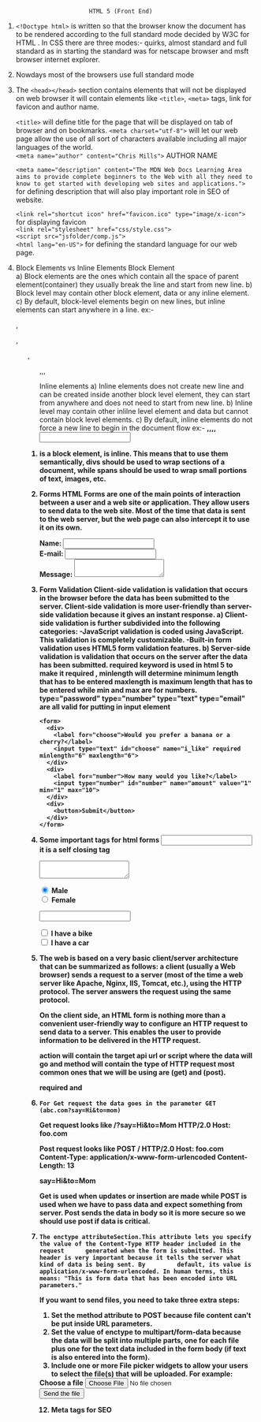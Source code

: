 							HTML 5 (Front End)

1) `<!Doctype html>`
	is written so that the browser know the document has to be rendered according to the full standard
	mode decided by W3C for HTML .
	In CSS there are three modes:- quirks, almost standard and full standard as in starting the
	standard was for netscape browser and msft browser internet explorer.
2)	Nowdays most of the browsers use full standard mode
3)	The `<head></head>` section contains elements that will not be displayed on web browser it will contain
	elements like `<title>`, `<meta>` tags, link for favicon and author name.

	`<title>` will define title for the page that will be displayed on tab of browser and on bookmarks.
	`<meta charset="utf-8">` will let our web page allow the use of all sort of characters available including
	all major languages of the world.  
	`<meta name="author" content="Chris Mills">`    AUTHOR NAME  
	
	`<meta name="description" content="The MDN Web Docs Learning Area aims to provide complete beginners to the Web with all they need to know to get started with developing web sites and applications.">`   
	for defining description that will also play important role in SEO of website.  

	`<link rel="shortcut icon" href="favicon.ico" type="image/x-icon">`    for displaying favicon  
	`<link rel="stylesheet" href="css/style.css">`  
	`<script src="jsfolder/comp.js">`  
	`<html lang="en-US">` for defining the standard language for our web page.  
4) 	Block Elements vs Inline Elements
	Block Element	
	a) Block elements are the ones which contain all the space of parent element(container) they usually break the line and start from new 		   line.
	b) Block level may contain other block element, data or any inline element.
	c) By default, block-level elements begin on new lines, but inline elements can start anywhere in a line.
	ex:- <div>,<p>,<ul>,<ol>,<lo>,<table>,<section>
	
	Inline elements
	a) Inline elements does not create new line and can be created inside another block level element, they can start from anywhere and 		   does not need to start from new line.
	b) Inline level may contain other inlilne level element and data but cannot contain block level elements.
	c) By default, inline elements do not force a new line to begin in the document flow
	ex:- <b>,<strong>,<a>,<img>,<input>
5) 	<div> is a block element,<span> is inline.
	This means that to use them semantically, divs should be used to wrap sections of a document, while spans should be used to wrap small 		portions of text, images, etc.
6) 	Forms
	HTML Forms are one of the main points of interaction between a user and a web site or application. They allow users to send data to 		the web site. Most of the time that data is sent to the web server, but the web page can also intercept it to use it on its 		own.	
	<form action="/my-handling-form-page" method="post">
	  <div>
	    <label for="name">Name:</label>
	    <input type="text" id="name" name="user_name">
	  </div>
	  <div>
	    <label for="mail">E-mail:</label>
	    <input type="email" id="mail" name="user_mail">
	  </div>
	  <div>
	    <label for="msg">Message:</label>
	    <textarea id="msg" name="user_message"></textarea>
	  </div>
	</form>
7) 	Form Validation
	Client-side validation is validation that occurs in the browser before the data has been submitted to the server. Client-side 		validation is more user-friendly than server-side validation because it gives an instant response. 
	a) Client-side validation is further subdivided into the following categories:
		-JavaScript validation is coded using JavaScript. This validation is completely customizable.
		-Built-in form validation uses HTML5 form validation features. 
	b) Server-side validation is validation that occurs on the server after the data has been submitted.
	required keyword is used in html 5 to make it required , minlength will determine minimum length that has to be entered maxlength is 		maximum length that has to be entered while min and max are for numbers.
	type="password" type="number" type="text" type="email" are all valid for putting in input element

		<form>
		  <div>
		    <label for="choose">Would you prefer a banana or a cherry?</label>
		    <input type="text" id="choose" name="i_like" required minlength="6" maxlength="6">
		  </div>
		  <div>
		    <label for="number">How many would you like?</label>
		    <input type="number" id="number" name="amount" value="1" min="1" max="10">
		  </div>
		  <div>
		    <button>Submit</button>
		  </div>
		</form>
8)	Some important tags for html forms
	<input> it is a self closing tag
	<textarea></textarea>
	<label></label>
	
	<input type="radio" name="gender" value="male" checked> Male<br>
  	<input type="radio" name="gender" value="female"> Female<br>  
  	
	<input type="password" minlength="8">
	
	<input type="checkbox" name="vehicle1" value="Bike"> I have a bike<br>
 	<input type="checkbox" name="vehicle2" value="Car"> I have a car<br>

9) 	The web is based on a very basic client/server architecture that can be summarized as follows: a client (usually a Web browser) sends 		a request to a server (most of the time a web server like Apache, Nginx, IIS, Tomcat, etc.), using the HTTP protocol. The server 	 answers the request using the same protocol.


	On the client side, an HTML form is nothing more than a convenient user-friendly way to configure an HTTP request to send data to a 		server. This enables the user to provide information to be delivered in the HTTP request.
	
	<form action="http://foo.com" method="get">
	action will contain the target api url or script where the data will go and method will contain the type of HTTP request most common 		ones that we will be using are (get) and (post).

	required and 
10)     For Get request the data goes in the parameter GET  (abc.com?say=Hi&to=mom)
	
	Get request looks like 
	/?say=Hi&to=Mom HTTP/2.0
	Host: foo.com
	
	Post request looks like
	POST / HTTP/2.0
	Host: foo.com
	Content-Type: application/x-www-form-urlencoded
	Content-Length: 13

	say=Hi&to=Mom

	Get is used when updates or insertion are made while POST is used when we have to pass data and expect something from server. Post 		sends the data in body so it is more secure so we should use post if data is critical.

11) 	The enctype attributeSection.This attribute lets you specify the value of the Content-Type HTTP header included in the request 		generated when the form is submitted. This header is very important because it tells the server what kind of data is being sent. By 		default, its value is application/x-www-form-urlencoded. In human terms, this means: "This is form data that has been encoded into URL 		parameters."

If you want to send files, you need to take three extra steps:

1) Set the method attribute to POST because file content can't be put inside URL parameters.
2) Set the value of enctype to multipart/form-data because the data will be split into multiple parts, one for each file plus one for the text data included in the form body (if text is also entered into the form).
3) Include one or more File picker widgets to allow your users to select the file(s) that will be uploaded.
For example:

<form method="post" enctype="multipart/form-data">
  <div>
    <label for="file">Choose a file</label>
    <input type="file" id="file" name="myFile">
  </div>
  <div>
    <button>Send the file</button>
  </div>
</form>
 
12) Meta tags
	<meta name="keywords" content="HTML, CSS, XML, XHTML, JavaScrit" > for SEO 
	<meta name="viewport" content="width=device-width, initial-scale=1.0">	


